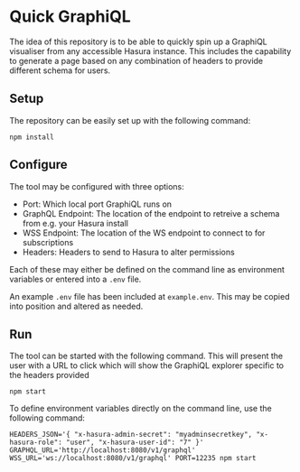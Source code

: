 Quick GraphiQL
=

The idea of this repository is to be able to quickly spin up a GraphiQL visualiser from any accessible Hasura instance. This includes the capability to generate a page based on any combination of headers to provide different schema for users.

Setup
-
The repository can be easily set up with the following command:

```
npm install
```

Configure
-
The tool may be configured with three options:
* Port: Which local port GraphiQL runs on
* GraphQL Endpoint: The location of the endpoint to retreive a schema from e.g. your Hasura install
* WSS Endpoint: The location of the WS endpoint to connect to for subscriptions
* Headers: Headers to send to Hasura to alter permissions

Each of these may either be defined on the command line as environment variables or entered into a `.env` file.

An example `.env` file has been included at `example.env`. This may be copied into position and altered as needed.


Run
-
The tool can be started with the following command. This will present the user with a URL to click which will show the GraphiQL explorer specific to the headers provided
```
npm start
```

To define environment variables directly on the command line, use the following command:

```
HEADERS_JSON='{ "x-hasura-admin-secret": "myadminsecretkey", "x-hasura-role": "user", "x-hasura-user-id": "7" }' GRAPHQL_URL='http://localhost:8080/v1/graphql' WSS_URL='ws://localhost:8080/v1/graphql' PORT=12235 npm start
```



